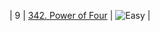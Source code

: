 | 9   | [342. Power of Four](https://leetcode.com/problems/power-of-four/) | ![Easy](https://img.shields.io/badge/-Easy-brightgreen) |
